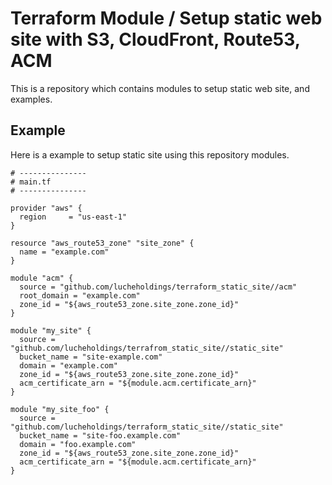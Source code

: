 # Terraform Module / Setup static web site with S3, CloudFront, Route53, ACM 

This is a repository which contains modules to setup static web site, and examples.

## Example

Here is a example to setup static site using this repository modules.

```
# ---------------
# main.tf
# ---------------

provider "aws" {
  region     = "us-east-1"
}

resource "aws_route53_zone" "site_zone" {
  name = "example.com"
}

module "acm" {
  source = "github.com/lucheholdings/terraform_static_site//acm"
  root_domain = "example.com"
  zone_id = "${aws_route53_zone.site_zone.zone_id}"
}

module "my_site" {
  source = "github.com/lucheholdings/terrafrom_static_site//static_site"
  bucket_name = "site-example.com"
  domain = "example.com"
  zone_id = "${aws_route53_zone.site_zone.zone_id}"
  acm_certificate_arn = "${module.acm.certificate_arn}"
}

module "my_site_foo" {
  source = "github.com/lucheholdings/terraform_static_site//static_site"
  bucket_name = "site-foo.example.com"
  domain = "foo.example.com"
  zone_id = "${aws_route53_zone.site_zone.zone_id}"
  acm_certificate_arn = "${module.acm.certificate_arn}"
}
```

